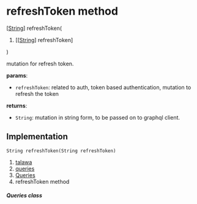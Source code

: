 
<div>

# refreshToken method

</div>


[[String](https://api.flutter.dev/flutter/dart-core/String-class.html)]
refreshToken(

1.  [[[String](https://api.flutter.dev/flutter/dart-core/String-class.md)]
    refreshToken]

)



mutation for refresh token.

**params**:

-   `refreshToken`: related to auth, token based authentication,
    mutation to refresh the token

**returns**:

-   `String`: mutation in string form, to be passed on to graphql
    client.



## Implementation

``` language-dart
String refreshToken(String refreshToken) 
```







1.  [talawa](../../index.md)
2.  [queries](../../utils_queries/)
3.  [Queries](../../utils_queries/Queries-class.md)
4.  refreshToken method

##### Queries class







